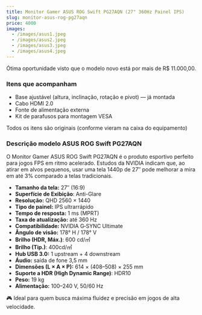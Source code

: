 ```yaml
---
title: Monitor Gamer ASUS ROG Swift PG27AQN (27" 360Hz Painel IPS)
slug: monitor-asus-rog-pg27aqn
price: 4000
images:
  - /images/asus1.jpeg
  - /images/asus2.jpeg
  - /images/asus3.jpeg
  - /images/asus4.jpeg
---
```


Ótima oportunidade visto que o modelo novo está por mais de R$ 11.000,00.

### Itens que acompanham
- Base ajustável (altura, inclinação, rotação e pivot) — já montada
- Cabo HDMI 2.0
- Fonte de alimentação externa
- Kit de parafusos para montagem VESA

Todos os itens são originais (conforme vieram na caixa do equipamento)

### Descrição modelo ASUS ROG Swift PG27AQN

O Monitor Gamer ASUS ROG Swift PG27AQN é o produto esportivo perfeito para jogos FPS em ritmo acelerado. Estudos da NVIDIA indicam que, ao atirar em alvos pequenos, usar uma tela 1440p de 27″ pode melhorar a mira em até 3% comparado a telas tradicionais.

- **Tamanho da tela:** 27″ (16:9)
- **Superfície de Exibição**: Anti-Glare
- **Resolução:** QHD 2560 × 1440
- **Tipo de painel:** IPS ultrarrápido
- **Tempo de resposta:** 1 ms (MPRT)
- **Taxa de atualização:** até 360 Hz
- **Compatibilidade:** NVIDIA G‑SYNC Ultimate
- **Ângulo de visão:** 178° H / 178° V
- **Brilho (HDR, Máx.)**: 600 cd/㎡
- **Brilho (Tip.)**: 400cd/㎡
- **Hub USB 3.0:** 1 upstream + 4 downstream
- **Áudio:** saída de fone 3,5 mm
- **Dimensões (L × A × P):** 614 × (408–508) × 255 mm
- **Suporte a HDR (High Dynamic Range)**: HDR10
- **Peso:** 19 kg
- **Alimentação:** 100–240 V, 50/60 Hz

🎮 Ideal para quem busca máxima fluidez e precisão em jogos de alta velocidade.

